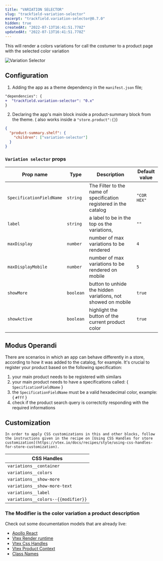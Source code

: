 ```yaml
---
title: "VARIATION SELECTOR"
slug: "trackfield-variation-selector"
excerpt: "trackfield.variation-selector@0.7.0"
hidden: true
createdAt: "2022-07-13T16:41:51.778Z"
updatedAt: "2022-07-13T16:41:51.778Z"
---
```

This will render a colors variations for call the costumer to a product page with the selected color variation

![Variation Selector](https://gitlab.com/acct.global/program-04/track-and-field-io/trackandfield.variation-selector/uploads/46c29ad2c0d00db641a5ef897ae673c5/image.png)

## Configuration

1. Adding the app as a theme dependency in the `manifest.json` file;

```diff
"dependencies": {
+  "trackfield.variation-selector": "0.x"
}
```

2. Declaring the app's main block inside a product-summary block from the theme. ( also works inside a `"store.product":{}`)

```json
{
  "product-summary.shelf": {
    "children": ["variation-selector"]
  }
}
```

### `Variation selector` props

| Prop name                | Type      | Description                                                       | Default value |
| ------------------------ | --------- | ----------------------------------------------------------------- | ------------- |
| `SpecificationFieldName` | `string`  | The Filter to the name of specification registered in the catalog | `"COR HEX"`   |
| `label`                  | `string`  | a label to be in the top os the variations,                       | `""`          |
| `maxDisplay`             | `number`  | number of max variations to be rendered                           | `4`           |
| `maxDisplayMobile`       | `number`  | number of max variations to be rendered on mobile                 | `5`           |
| `showMore`               | `boolean` | button to unhide the hidden variations, not showed on mobile      | `true`        |
| `showActive`             | `boolean` | highlight the button of the current product color                    | `true`        |

## Modus Operandi

There are scenarios in which an app can behave differently in a store, according to how it was added to the catalog, for example. It's crucial to register your product based on the following specification:

1. your main product needs to be registered with similars
2. your main product needs to have a specifications called: { `SpecificationFieldName` }
3. the `SpecificationFieldName` must be a valid hexadecimal color, example: { `#fff` }
4. check if the product search query is correctctly responding with the required informations

## Customization

`In order to apply CSS customizations in this and other blocks, follow the instructions given in the recipe on [Using CSS Handles for store customization](https://vtex.io/docs/recipes/style/using-css-handles-for-store-customization).`

| CSS Handles                        |
| ---------------------------------- |
| `variations__container`            |
| `variations__colors`               |
| `variations__show-more`            |
| `variations__show-more-text`       |
| `variations__label`                |
| `variations__colors--{{modifier}}` |

### The Modifier is the color variation a product description

Check out some documentation models that are already live:

- [Apollo React](https://www.apollographql.com/docs/react/)
- [Vtex Render runtime](https://github.com/vtex-apps/render-runtime)
- [Vtex Css Handles](https://github.com/vtex/css-handles)
- [Vtex Product Context](https://github.com/vtex-apps/product-context)
- [Class Names](https://github.com/JedWatson/classnames)